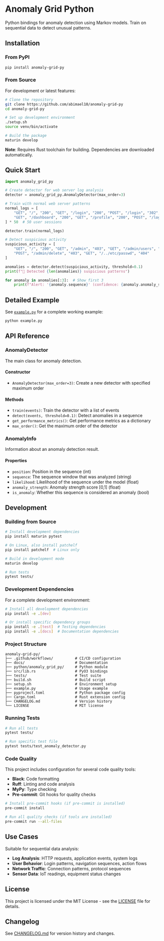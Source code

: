 # Anomaly Grid Python

Python bindings for anomaly detection using Markov models. Train on sequential data to detect unusual patterns.

## Installation

### From PyPI

```bash
pip install anomaly-grid-py
```

### From Source

For development or latest features:

```bash
# Clone the repository
git clone https://github.com/abimael10/anomaly-grid-py
cd anomaly-grid-py

# Set up development environment
./setup.sh
source venv/bin/activate

# Build the package
maturin develop
```

**Note**: Requires Rust toolchain for building. Dependencies are downloaded automatically.

## Quick Start

```python
import anomaly_grid_py

# Create detector for web server log analysis
detector = anomaly_grid_py.AnomalyDetector(max_order=3)

# Train with normal web server patterns
normal_logs = [
    "GET", "/", "200", "GET", "/login", "200", "POST", "/login", "302",
    "GET", "/dashboard", "200", "GET", "/profile", "200", "POST", "/logout", "302"
] * 50  # 50 user sessions

detector.train(normal_logs)

# Detect suspicious activity
suspicious_activity = [
    "GET", "/", "200", "GET", "/admin", "403", "GET", "/admin/users", "403",
    "POST", "/admin/delete", "403", "GET", "/../etc/passwd", "404"
]

anomalies = detector.detect(suspicious_activity, threshold=0.1)
print(f"🚨 Detected {len(anomalies)} suspicious patterns")

for anomaly in anomalies[:3]:  # Show first 3
    print(f"Alert: '{anomaly.sequence}' (confidence: {anomaly.anomaly_strength:.1%})")
```

## Detailed Example

See [`example.py`](example.py) for a complete working example:

```bash
python example.py
```

## API Reference

### AnomalyDetector

The main class for anomaly detection.

#### Constructor
- `AnomalyDetector(max_order=3)`: Create a new detector with specified maximum order

#### Methods
- `train(events)`: Train the detector with a list of events
- `detect(events, threshold=0.1)`: Detect anomalies in a sequence
- `get_performance_metrics()`: Get performance metrics as a dictionary
- `max_order()`: Get the maximum order of the detector

### AnomalyInfo

Information about an anomaly detection result.

#### Properties
- `position`: Position in the sequence (int)
- `sequence`: The sequence window that was analyzed (string)
- `likelihood`: Likelihood of the sequence under the model (float)
- `anomaly_strength`: Anomaly strength score [0,1] (float)
- `is_anomaly`: Whether this sequence is considered an anomaly (bool)

## Development

### Building from Source

```bash
# Install development dependencies
pip install maturin pytest

# On Linux, also install patchelf
pip install patchelf  # Linux only

# Build in development mode
maturin develop

# Run tests
pytest tests/
```

### Development Dependencies

For a complete development environment:

```bash
# Install all development dependencies
pip install -e .[dev]

# Or install specific dependency groups
pip install -e .[test]  # Testing dependencies
pip install -e .[docs]  # Documentation dependencies
```

### Project Structure

```
anomaly-grid-py/
├── .github/workflows/          # CI/CD configuration
├── docs/                       # Documentation
├── python/anomaly_grid_py/     # Python module
├── src/lib.rs                  # PyO3 bindings
├── tests/                      # Test suite
├── build.sh                    # Build script
├── setup.sh                    # Environment setup
├── example.py                  # Usage example
├── pyproject.toml              # Python package config
├── Cargo.toml                  # Rust extension config
├── CHANGELOG.md                # Version history
└── LICENSE                     # MIT license
```

### Running Tests

```bash
# Run all tests
pytest tests/

# Run specific test file
pytest tests/test_anomaly_detector.py
```

### Code Quality

This project includes configuration for several code quality tools:

- **Black**: Code formatting
- **Ruff**: Linting and code analysis
- **MyPy**: Type checking
- **Pre-commit**: Git hooks for quality checks

```bash
# Install pre-commit hooks (if pre-commit is installed)
pre-commit install

# Run all quality checks (if tools are installed)
pre-commit run --all-files
```

## Use Cases

Suitable for sequential data analysis:

- **Log Analysis**: HTTP requests, application events, system logs
- **User Behavior**: Login patterns, navigation sequences, action flows
- **Network Traffic**: Connection patterns, protocol sequences
- **Sensor Data**: IoT readings, equipment status changes

## License

This project is licensed under the MIT License - see the [LICENSE](LICENSE) file for details.

## Changelog

See [CHANGELOG.md](CHANGELOG.md) for version history and changes.

